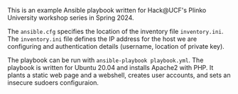 This is an example Ansible playbook written for Hack@UCF's Plinko University workshop series in Spring 2024.

The `ansible.cfg` specifies the location of the inventory file `inventory.ini`.
The `inventory.ini` file defines the IP address for the host we are configuring and authentication details (username, location of private key).

The playbook can be run with `ansible-playbook playbook.yml`.
The playbook is written for Ubuntu 20.04 and installs Apache2 with PHP.
It plants a static web page and a webshell, creates user accounts, and sets an insecure sudoers configuraion.
